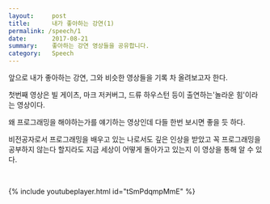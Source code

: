 ```yaml
---
layout:     post
title:      내가 좋아하는 강연(1) 
permalink: /speech/1
date:       2017-08-21
summary:    좋아하는 강연 영상들을 공유합니다.
category: 	Speech
---
```


앞으로 내가 좋아하는 강연, 그와 비슷한 영상들을 기록 차 올려보고자 한다. 

첫번째 영상은 빌 게이츠, 마크 저커버그, 드류 하우스턴 등이 출연하는'놀라운 힘'이라는 영상이다. 

왜 프로그래밍을 해야하는가를 얘기하는 영상인데 다들 한번 보시면 좋을 듯 하다. 

비전공자로서 프로그래밍을 배우고 있는 나로서도 깊은 인상을 받았고 꼭 프로그래밍을 공부하지 않는다 할지라도 지금 세상이 어떻게 돌아가고 있는지 이 영상을 통해 알 수 있다.

<br>

{% include youtubeplayer.html id="tSmPdqmpMmE" %}